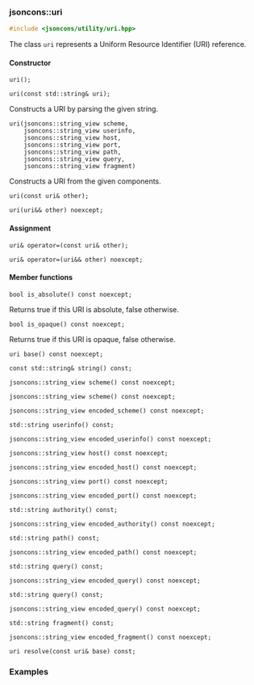 ### jsoncons::uri

```cpp
#include <jsoncons/utility/uri.hpp>

```
The class `uri` represents a Uniform Resource Identifier (URI) reference.

#### Constructor

    uri();

    uri(const std::string& uri);
Constructs a URI by parsing the given string.

    uri(jsoncons::string_view scheme,
        jsoncons::string_view userinfo,
        jsoncons::string_view host,
        jsoncons::string_view port,
        jsoncons::string_view path,
        jsoncons::string_view query,
        jsoncons::string_view fragment)
Constructs a URI from the given components.

    uri(const uri& other);

    uri(uri&& other) noexcept;

#### Assignment
    
    uri& operator=(const uri& other);
    
    uri& operator=(uri&& other) noexcept;

#### Member functions

    bool is_absolute() const noexcept;
Returns true if this URI is absolute, false otherwise.

    bool is_opaque() const noexcept; 
Returns true if this URI is opaque, false otherwise.

    uri base() const noexcept; 

    const std::string& string() const;

    jsoncons::string_view scheme() const noexcept;

    jsoncons::string_view scheme() const noexcept;

    jsoncons::string_view encoded_scheme() const noexcept;

    std::string userinfo() const;

    jsoncons::string_view encoded_userinfo() const noexcept;

    jsoncons::string_view host() const noexcept;

    jsoncons::string_view encoded_host() const noexcept;

    jsoncons::string_view port() const noexcept;

    jsoncons::string_view encoded_port() const noexcept;

    std::string authority() const;

    jsoncons::string_view encoded_authority() const noexcept;

    std::string path() const;

    jsoncons::string_view encoded_path() const noexcept;

    std::string query() const;

    jsoncons::string_view encoded_query() const noexcept;

    std::string query() const;

    jsoncons::string_view encoded_query() const noexcept;

    std::string fragment() const;

    jsoncons::string_view encoded_fragment() const noexcept;

    uri resolve(const uri& base) const;

### Examples
  

